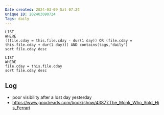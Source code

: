 ```yaml
---
Date created: 2024-03-09 Sat 07:24
Unique ID: 202403090724
Tags: daily
---
```

``` dataview
LIST
WHERE 
((file.cday = this.file.cday - dur(1 day)) OR (file.cday = this.file.cday + dur(1 day))) AND contains(tags,"daily")
sort file.cday desc
```
``` dataview
LIST
WHERE 
file.cday = this.file.cday
sort file.cday desc
```
## Log
- poor visibility after a lost day yesterday
- https://www.goodreads.com/book/show/43877.The_Monk_Who_Sold_His_Ferrari

